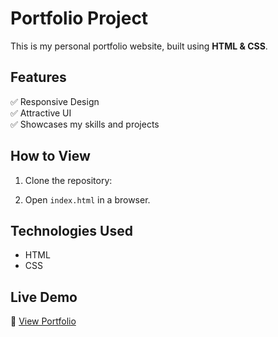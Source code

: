 # Portfolio Project  
This is my personal portfolio website, built using **HTML & CSS**.  

## Features  
✅ Responsive Design  
✅ Attractive UI  
✅ Showcases my skills and projects  

## How to View  
1. Clone the repository:
   
2. Open `index.html` in a browser.  

## Technologies Used  
- HTML  
- CSS  

## Live Demo  
🔗 [View Portfolio](https://my-portfolio-project-ochre-two.vercel.app/)

